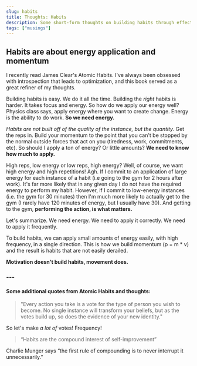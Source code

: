 ```yaml
---
slug: habits
title: Thoughts: Habits
description: Some short-form thoughts on building habits through effective application of energy
tags: ["musings"]
---
```

## Habits are about energy application and momentum

I recently read James Clear's Atomic Habits. I've always been obsessed with introspection that leads to optimization, and this book served as a great refiner of my thoughts.

Building habits is easy. We do it all the time. Building the *right* habits is harder. It takes focus and energy. So how do we apply our energy well? Physics class says, apply energy where you want to create change. Energy is the ability to do work. **So we need energy.**

*Habits are not built off of the quality of the instance, but the quantity.* Get the reps in. Build your momentum to the point that you can't be stopped by the normal outside forces that act on you (tiredness, work, commitments, etc). So should I apply a ton of energy? Or little amounts? **We need to know how much to apply.**

High reps, low energy or low reps, high energy? Well, of course, we want high energy and high repetitions! Agh. If I commit to an application of large energy for each instance of a habit (i.e going to the gym for 2 hours after work). It's far more likely that in any given day I do not have the required energy to perform my habit. However, if I commit to low-energy instances (i.e. the gym for 30 minutes) then I'm much more likely to actually get to the gym (I rarely have 120 minutes of energy, but I usually have 30). And getting to the gym, **performing the action, is what matters.**

Let's summarize. We need energy. We need to apply it correctly. We need to apply it frequently.

To build habits, we can apply small amounts of energy easily, with high frequency, in a single direction. This is how we build momentum (p = m * v) and the result is habits that are not easily derailed.

**Motivation doesn't build habits, movement does.**

### \---

#### Some additional quotes from Atomic Habits and thoughts:

> "Every action you take is a vote for the type of person you wish to become. No single instance will transform your beliefs, but as the votes build up, so does the evidence of your new identity."

So let's make *a lot of* votes! Frequency!

> “Habits are the compound interest of self-improvement”

Charlie Munger says “the first rule of compounding is to never interrupt it unnecessarily.”
